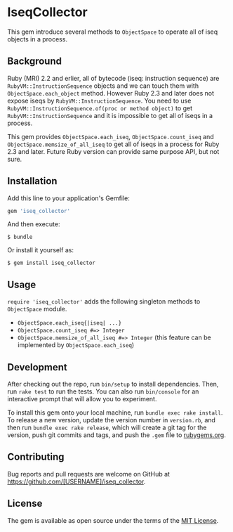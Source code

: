 # IseqCollector

This gem introduce several methods to `ObjectSpace` to operate all of iseq objects in a process.

## Background

Ruby (MRI) 2.2 and erlier, all of bytecode (iseq: instruction sequence) are `RubyVM::InstructionSequence` objects and we can touch them with `ObjectSpace.each_object` method.
However Ruby 2.3 and later does not expose iseqs by `RubyVM::InstructionSequence`. You need to use `RubyVM::InstructionSequence.of(proc or method object)` to get `RubyVM::InstructionSequence` and it is impossible to get all of iseqs in a process.

This gem provides `ObjectSpace.each_iseq`, `ObjectSpace.count_iseq` and `ObjectSpace.memsize_of_all_iseq` to get all of iseqs in a process for Ruby 2.3 and later. Future Ruby version can provide same purpose API, but not sure.

## Installation

Add this line to your application's Gemfile:

```ruby
gem 'iseq_collector'
```

And then execute:

    $ bundle

Or install it yourself as:

    $ gem install iseq_collector

## Usage

`require 'iseq_collector'` adds the following singleton methods to `ObjectSpace` module.

* `ObjectSpace.each_iseq{|iseq| ...}`
* `ObjectSpace.count_iseq #=> Integer`
* `ObjectSpace.memsize_of_all_iseq #=> Integer` (this feature can be implemented by `ObjectSpace.each_iseq`)

## Development

After checking out the repo, run `bin/setup` to install dependencies. Then, run `rake test` to run the tests. You can also run `bin/console` for an interactive prompt that will allow you to experiment.

To install this gem onto your local machine, run `bundle exec rake install`. To release a new version, update the version number in `version.rb`, and then run `bundle exec rake release`, which will create a git tag for the version, push git commits and tags, and push the `.gem` file to [rubygems.org](https://rubygems.org).

## Contributing

Bug reports and pull requests are welcome on GitHub at https://github.com/[USERNAME]/iseq_collector.


## License

The gem is available as open source under the terms of the [MIT License](http://opensource.org/licenses/MIT).


